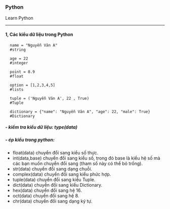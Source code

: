 ### Python
Learn Python

-------------------------
#### 1, Các kiểu dữ liệu trong Python

```
  name = "Nguyễn Văn A"
  #string

  age = 22
  #integer

  point = 8.9
  #float

  option = [1,2,3,4,5]
  #lists

  tuple = ('Nguyễn Văn A', 22 , True)
  #Tuple

  dictionary = {"name": "Nguyễn Văn A", "age": 22, "male": True}
  #Dictionary
```
##### - kiểm tra kiểu dữ liệu: type(data)
##### - ép kiểu trong python:
  + float(data) chuyển đổi sang kiểu số thực.
  + int(data,base) chuyển đổi sang kiểu số, trong đó base là kiểu hệ số mà các bạn muốn chuyển đổi sang (tham số này có thể bỏ trống).
  + str(data) chuyển đổi sang dạng chuỗi.
  + complex(data) chuyển đổi sang kiểu phức hợp.
  + tuple(data) chuyển đổi sang kiểu Tuple.
  + dict(data) chuyển đổi sang kiểu Dictionary.
  + hex(data) chuyển đổi sang hệ 16.
  + oct(data) chuyển đổi sang hệ 8.
  + chr(data) chuyển đổi sang dạng ký tự.















